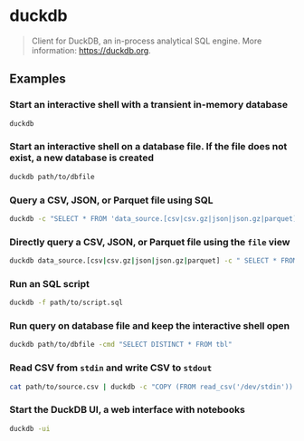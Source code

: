 # duckdb

> Client for DuckDB, an in-process analytical SQL engine. More information: <https://duckdb.org>.

## Examples

### Start an interactive shell with a transient in-memory database

```bash
duckdb
```

### Start an interactive shell on a database file. If the file does not exist, a new database is created

```bash
duckdb path/to/dbfile
```

### Query a CSV, JSON, or Parquet file using SQL

```bash
duckdb -c "SELECT * FROM 'data_source.[csv|csv.gz|json|json.gz|parquet]'"
```

### Directly query a CSV, JSON, or Parquet file using the `file` view

```bash
duckdb data_source.[csv|csv.gz|json|json.gz|parquet] -c " SELECT * FROM file "
```

### Run an SQL script

```bash
duckdb -f path/to/script.sql
```

### Run query on database file and keep the interactive shell open

```bash
duckdb path/to/dbfile -cmd "SELECT DISTINCT * FROM tbl"
```

### Read CSV from `stdin` and write CSV to `stdout`

```bash
cat path/to/source.csv | duckdb -c "COPY (FROM read_csv('/dev/stdin')) TO '/dev/stdout' WITH (FORMAT CSV, HEADER)"
```

### Start the DuckDB UI, a web interface with notebooks

```bash
duckdb -ui
```
